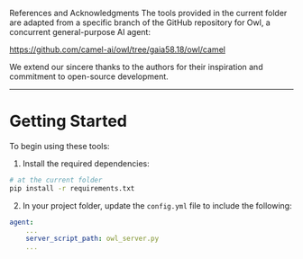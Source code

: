 References and Acknowledgments
The tools provided in the current folder are adapted from a specific branch of the GitHub repository for Owl, a concurrent general-purpose AI agent:

https://github.com/camel-ai/owl/tree/gaia58.18/owl/camel

We extend our sincere thanks to the authors for their inspiration and commitment to open-source development.

---

# Getting Started

To begin using these tools:

1. Install the required dependencies:

```bash
# at the current folder
pip install -r requirements.txt
```

2. In your project folder, update the `config.yml` file to include the following:

```yaml
agent:
    ...
    server_script_path: owl_server.py
    ...
```